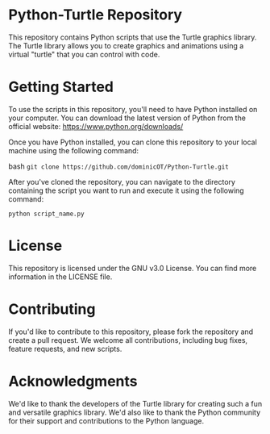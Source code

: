 # Python-Turtle Repository
This repository contains Python scripts that use the Turtle graphics library. The Turtle library allows you to create graphics and animations using a virtual "turtle" that you can control with code.

# Getting Started
To use the scripts in this repository, you'll need to have Python installed on your computer. You can download the latest version of Python from the official website: https://www.python.org/downloads/

Once you have Python installed, you can clone this repository to your local machine using the following command:

bash
```git clone https://github.com/dominicOT/Python-Turtle.git```

After you've cloned the repository, you can navigate to the directory containing the script you want to run and execute it using the following command:

```python script_name.py```

# License
This repository is licensed under the GNU v3.0 License. You can find more information in the LICENSE file.


# Contributing
If you'd like to contribute to this repository, please fork the repository and create a pull request. We welcome all contributions, including bug fixes, feature requests, and new scripts.

# Acknowledgments
We'd like to thank the developers of the Turtle library for creating such a fun and versatile graphics library. We'd also like to thank the Python community for their support and contributions to the Python language.
